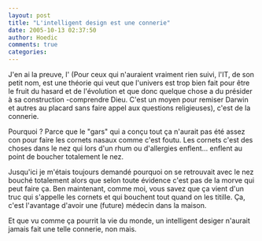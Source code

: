 ```yaml
---
layout: post
title: "L'intelligent design est une connerie"
date: 2005-10-13 02:37:50
author: Hoedic
comments: true
categories: 
---
```



J'en ai la preuve, l' (Pour ceux qui n'auraient vraiment rien suivi, l'IT, de son petit nom, est une théorie qui veut que l'univers est trop bien fait pour être le fruit du hasard et de l'évolution et que donc quelque chose a du présider à sa construction -comprendre Dieu. C'est un moyen pour remiser Darwin et autres au placard sans faire appel aux questions religieuses), c'est de la connerie.

Pourquoi ? Parce que le "gars" qui a conçu tout ça n'aurait pas été assez con pour faire les cornets nasaux comme c'est foutu. Les cornets c'est des choses dans le nez qui lors d'un rhum ou d'allergies enflent... enflent au point de boucher totalement le nez.

Jusqu'ici je m'étais toujours demandé pourquoi on se retrouvait avec le nez bouché totalement alors que selon toute évidence c'est pas de la morve qui peut faire ça. Ben maintenant, comme moi, vous savez que ça vient d'un truc qui s'appelle les cornets et qui bouchent tout quand on les titille. Ça, c'est l'avantage d'avoir une (future) médecin dans la maison.

Et que vu comme ça pourrit la vie du monde, un intelligent desiger n'aurait jamais fait une telle connerie, non mais.